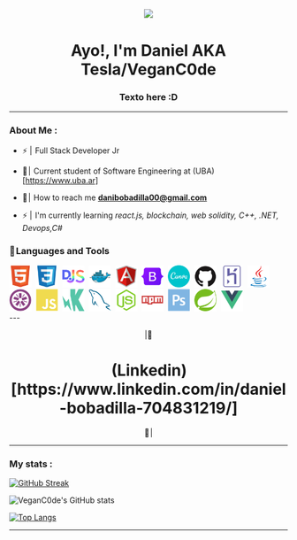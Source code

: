 <div id="header"align="center">
    <img src="https://media.giphy.com/media/oYQ9HRm5Mo7VXeMNVR/giphy.gif" width="200" />
    <h1 align="center">Ayo!, I'm Daniel AKA Tesla/VeganC0de
    </h1>
    <h3 align="center">Texto here :D
    </h3>
</div>

---


### About Me :

- ⚡ |  Full Stack Developer Jr

- 🌱 |  Current student of Software Engineering at (UBA) [https://www.uba.ar]

- 🌱 |  How to reach me **danibobadilla00@gmail.com**

- ⚡ |  I'm currently learning  *react.js, blockchain, web solidity, C++, .NET, Devops,C#*

<div id="Xp" align="left">
  <h3> 🌴 Languages and Tools
  </h3>
  <div>
    <img src="https://github.com/devicons/devicon/blob/master/icons/html5/html5-original.svg" title="HTML5" alt="HTML" width="40" heigth="40"/>&nbsp;
    <img src="https://github.com/devicons/devicon/blob/master/icons/css3/css3-original.svg" title="CSS3" alt="CSS" width="40" heigth="40"/>&nbsp;
    <img src="https://github.com/devicons/devicon/blob/master/icons/discordjs/discordjs-original.svg" title="DSjs" alt="DSjs" width="40" heigth="40"/>&nbsp;
    <img src="https://github.com/devicons/devicon/blob/master/icons/docker/docker-original.svg" title="Docker" alt="Docker" width="40" heigth="40"/>&nbsp;
    <img src="https://github.com/devicons/devicon/blob/master/icons/angularjs/angularjs-original.svg" title="Angular" alt="Angular" width="40" heigth="40"/>&nbsp;
    <img src="https://github.com/devicons/devicon/blob/master/icons/bootstrap/bootstrap-original.svg" title="Bootstrap" alt="Bootstrap" width="40" heigth="40"/>&nbsp;
    <img src="https://github.com/devicons/devicon/blob/master/icons/canva/canva-original.svg" title="Canva" alt="Canva" width="40" heigth="40"/>&nbsp;
    <img src="https://github.com/devicons/devicon/blob/master/icons/github/github-original.svg" title="Github" alt="Github" width="40" heigth="40"/>&nbsp;
    <img src="https://github.com/devicons/devicon/blob/master/icons/heroku/heroku-original.svg" title="Heroku" alt="Heroku" width="40" heigth="40"/>&nbsp;
    <img src="https://github.com/devicons/devicon/blob/master/icons/java/java-original.svg" title="Java" alt="Java" width="40" heigth="40"/>&nbsp;
    <img src="https://github.com/devicons/devicon/blob/master/icons/jasmine/jasmine-plain.svg" title="Jasmine" alt="Jasmine" width="40" heigth="40"/>&nbsp;
    <img src="https://github.com/devicons/devicon/blob/master/icons/javascript/javascript-plain.svg" title="Javascript" alt="Javascript" width="40" heigth="40"/>&nbsp;
    <img src="https://github.com/devicons/devicon/blob/master/icons/karma/karma-plain.svg" title="Karma" alt="Karma" width="40" heigth="40"/>&nbsp;
    <img src="https://github.com/devicons/devicon/blob/master/icons/mysql/mysql-original.svg" title="MySQL" alt="MySQL" width="40" heigth="40"/>&nbsp;
    <img src="https://github.com/devicons/devicon/blob/master/icons/nodejs/nodejs-original.svg" title="Nodejs" alt="Nodejs" width="40" heigth="40"/>&nbsp;
    <img src="https://github.com/devicons/devicon/blob/master/icons/npm/npm-original-wordmark.svg" title="NPM" alt="NPM" width="40" heigth="40"/>&nbsp;
    <img src="https://github.com/devicons/devicon/blob/master/icons/photoshop/photoshop-plain.svg" title="Photoshop" alt="Photoshop" width="40" heigth="40"/>&nbsp;
    <img src="https://github.com/devicons/devicon/blob/master/icons/spring/spring-original.svg" title="Spring" alt="Spring" width="40" heigth="40"/>&nbsp;
    <img src="https://github.com/devicons/devicon/blob/master/icons/vuejs/vuejs-original.svg" title="VUEjs" alt="VUEjs" width="40" heigth="40"/>&nbsp;
  </div>

</div>
---


<div id="redes" align="center">
 <p> |🌲<h1 align= "center">   (Linkedin) [https://www.linkedin.com/in/daniel-bobadilla-704831219/]
  
  </h1>
   🌲 | 
   </p>
   
</div>


---


### My stats :

[![GitHub Streak](http://github-readme-streak-stats.herokuapp.com?user=VeganC0de&theme=dark)](https://git.io/streak-stats)

![VeganC0de's GitHub stats](https://github-readme-stats.vercel.app/api?username=VeganC0de&show_icons=true&theme=dark)

[![Top Langs](https://github-readme-stats.vercel.app/api/top-langs/?username=VeganC0de&layout=compact)](https://github.com/VeganC0de/github-readme-stats)


---


